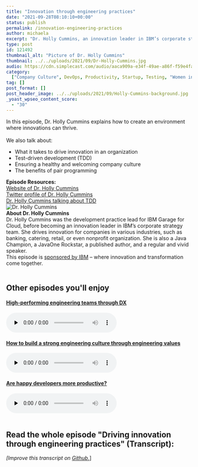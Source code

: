 ```yaml
---
title: "Innovation through engineering practices"
date: "2021-09-28T08:10:10+00:00"
status: publish
permalink: /innovation-engineering-practices
author: michaela
excerpt: "Dr. Holly Cummins, an innovation leader in IBM’s corporate strategy team, tells us how engineering practices enable innovation."
type: post
id: 121492
thumbnail_alt: "Picture of Dr. Holly Cummins"
thumbnail: ../../uploads/2021/09/Dr-Holly-Cummins.jpg
audio: https://cdn.simplecast.com/audio/aaca909a-e34f-49ae-a86f-f59e4fa807f0/episodes/71917bf7-3777-4dc8-84e3-1f3ea736953b/audio/8670770e-323e-45eb-88df-0080e8965908/default_tc.mp3
category:
  ["Company Culture", DevOps, Productivity, Startup, Testing, "Women in Tech"]
tag: []
post_format: []
post_header_image: ../../uploads/2021/09/Holly-Cummins-background.jpg
_yoast_wpseo_content_score:
  - "30"
---
```


<div class="episode-about">
    In this episode, Dr. Holly Cummins explains how to create an environment where innovations can thrive.
    <br/> <br/>We also talk about:
    <ul>
        <li>  What it takes to drive innovation in an organization</li>
        <li>  Test-driven development (TDD)</li>
        <li>  Ensuring a healthy and welcoming company culture</li>
        <li> The benefits of pair programming</li>
    </ul>
</div>
<div class=" episode-links">
<b>Episode Resources:</b><br/>
    <a href="https://hollycummins.com/">Website of Dr. Holly Cummins</a><br/>
    <a href="https://twitter.com/holly_cummins">Twitter profile of Dr. Holly Cummins</a><br/>
    <a href="https://medium.com/ibm-garage/when-tdd-gets-hard-fc14136c3f44">Dr. Holly Cummins talking about TDD</a><br/>
</div>

<div class="row pt-2 align-items-center">
    <div class="col-4 guest-picture">
    <img src="Dr-Holly-Cummins.jpg" alt="Dr. Holly Cummins"/>
    </div>
    <div class="col-8 guest-about">
    <b>About Dr. Holly Cummins</b><br/>
      Dr. Holly Cummins was the development practice lead for IBM Garage for Cloud, before becoming an innovation leader in IBM’s corporate strategy team. She drives innovation for companies in various industries, such as banking, catering, retail, or even nonprofit organization. She is also a Java Champion, a JavaOne Rockstar, a published author, and a regular and vivid speaker.
    </div>
</div>

<div class="sponsorship">This episode is <a href="https://www.ibm.com" target="_blank" rel="noopener noreferrer">sponsored by IBM</a> – where innovation and transformation come together.</div>
<br/>
<div>
  <h2>Other episodes you'll enjoy</h2>
			 <div class="row-md-6">
      <div class="row g-0 border rounded overflow-hidden flex-md-row mb-4 shadow-sm h-md-250 position-relative">
          <div class="col p-4 d-flex flex-column position-static">
                       <a href="https://software-engineering-unlocked.com/developer-experience-job/"> <h4 class="mb-0">High-performing engineering teams through DX</h3></a>
  <audio controls preload="none">
                <source src="https://cdn.simplecast.com/audio/aaca909a-e34f-49ae-a86f-f59e4fa807f0/episodes/08be65aa-4b4e-41f5-8d94-3611ef987d90/audio/98662bb1-c656-4b89-afbc-ab4ce94e697f/default_tc.mp3" />
              </audio>
          </div>
        </div>
      </div>
	  			 <div class="row-md-6">
      <div class="row g-0 border rounded overflow-hidden flex-md-row mb-4 shadow-sm h-md-250 position-relative">
          <div class="col p-4 d-flex flex-column position-static">
                       <a href="https://www.software-engineering-unlocked.com/engineering-values/"> <h4 class="mb-0">How to build a strong engineering culture through engineering values</h3></a>
  <audio controls preload="none">
                <source src="https://cdn.simplecast.com/audio/aaca909a-e34f-49ae-a86f-f59e4fa807f0/episodes/f5b713b5-ded9-45ea-b6d6-b36020630d0b/audio/ba2428d5-9dff-4a7d-b6c1-78870f18387c/default_tc.mp3" />
              </audio>
          </div>
        </div>
      </div>
      	<div class="row-md-6">
      <div class="row g-0 border rounded overflow-hidden flex-md-row mb-4 shadow-sm h-md-250 position-relative">
          <div class="col p-4 d-flex flex-column position-static">
            <a href="https://software-engineering-unlocked.com/happy-developers-productive/"><h4 class="mb-0">Are happy developers more productive?</h3></a>
  <audio controls preload="none">
               <source src="https://cdn.simplecast.com/audio/aaca909a-e34f-49ae-a86f-f59e4fa807f0/episodes/130a6709-2e54-4309-b3cd-3a3a195eb6d5/audio/7679499b-f1db-4003-a02c-df863255a50b/default_tc.mp3" />
              </audio>
          </div>
        </div>
      </div>
</div>
<br/>

## Read the whole episode "Driving innovation through engineering practices" (Transcript):

_\[Improve this transcript on [Github](https://github.com/mgreiler/se-unlocked/tree/master/Transcripts)_[.](https://github.com/mgreiler/se-unlocked/tree/master/Transcripts)\]
